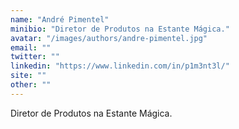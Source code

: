 ```yaml
---
name: "André Pimentel"
minibio: "Diretor de Produtos na Estante Mágica."
avatar: "/images/authors/andre-pimentel.jpg"
email: ""
twitter: ""
linkedin: "https://www.linkedin.com/in/p1m3nt3l/"
site: ""
other: ""
---
```


Diretor de Produtos na Estante Mágica.

